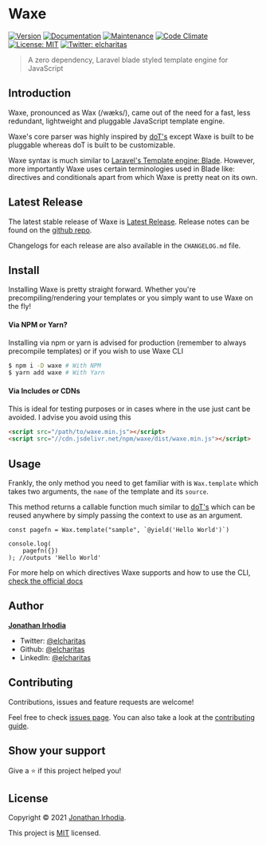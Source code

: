 # Waxe
[![Version][1]][2]
[![Documentation](https://img.shields.io/badge/documentation-yes-brightgreen.svg)][5]
[![Maintenance](https://img.shields.io/badge/Maintained%3F-yes-green.svg)](https://github.com/elcharitas/waxe/graphs/commit-activity)
[![Code Climate](https://api.codeclimate.com/v1/badges/bc5e7f8301a50b961cb8/maintainability)](https://codeclimate.com/github/elcharitas/waxe/maintainability)
[![License: MIT](https://img.shields.io/github/license/elcharitas/waxe)][3]
[![Twitter: elcharitas](https://img.shields.io/twitter/follow/elcharitas.svg?style=social)](https://twitter.com/elcharitas)

> A zero dependency, Laravel blade styled template engine for JavaScript

## Introduction

Waxe, pronounced as Wax (/wæks/), came out of the need for a fast, less redundant, lightweight and pluggable JavaScript template engine.

Waxe's core parser was highly inspired by [doT's] except Waxe is built to be pluggable whereas doT is built to be customizable.

Waxe syntax is much similar to [Laravel's Template engine: Blade](https://laravel.com/docs/blade). However, more importantly Waxe uses certain terminologies used in Blade like: directives and conditionals apart from which Waxe is pretty neat on its own.

## Latest Release

The latest stable release of Waxe is [Latest Release][1]. Release notes can be found on the [github repo][0].

Changelogs for each release are also available in the `CHANGELOG.md` file.

## Install

Installing Waxe is pretty straight forward. Whether you're precompiling/rendering your templates or you simply want to use Waxe on the fly!

#### Via NPM or Yarn?

Installing via npm or yarn is advised for production (remember to always precompile templates) or if you wish to use Waxe CLI

``` zsh
$ npm i -D waxe # With NPM
$ yarn add waxe # With Yarn
```

#### Via Includes or CDNs

This is ideal for testing purposes or in cases where in the use just cant be avoided. I advise you avoid using this

``` html
<script src="/path/to/waxe.min.js"></script>
<script src="//cdn.jsdelivr.net/npm/waxe/dist/waxe.min.js"></script>
```

## Usage

Frankly, the only method you need to get familiar with is `Wax.template` which takes two arguments, the `name` of the template and its `source`.

This method returns a callable function much similar to [doT's] which can be reused anywhere by simply passing the context to use as an argument.

``` node
const pagefn = Wax.template("sample", `@yield('Hello World')`)

console.log(
    pagefn({})
); //outputs 'Hello World'
```

For more help on which directives Waxe supports and how to use the CLI, [check the official docs][5]

## Author

[**Jonathan Irhodia**](https://elcharitas.com.ng)
* Twitter: [@elcharitas](https://twitter.com/elcharitas)
* Github: [@elcharitas](https://github.com/elcharitas)
* LinkedIn: [@elcharitas](https://linkedin.com/in/elcharitas)

## Contributing

Contributions, issues and feature requests are welcome!

Feel free to check [issues page](https://github.com/elcharitas/waxe/issues). You can also take a look at the [contributing guide](https://github.com/elcharitas/waxe/blob/master/CONTRIBUTING.md).

## Show your support

Give a ⭐️ if this project helped you!


## License

Copyright © 2021 [Jonathan Irhodia](https://github.com/elcharitas).

This project is [MIT][3] licensed.

[0]: https://github.com/elcharitas/waxe
[1]: https://img.shields.io/badge/version-0.0.2-yellow.svg?cacheSeconds=2592000
[2]: https://npmjs.org/package/waxe
[3]: https://github.com/elcharitas/waxe/blob/master/LICENSE
[5]: https://github.com/elcharitas/waxe#readme
[doT's]: https://github.com/olado/doT